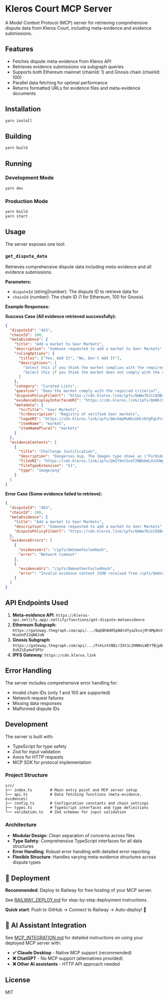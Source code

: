 # Kleros Court MCP Server

A Model Context Protocol (MCP) server for retrieving comprehensive dispute data from Kleros Court, including meta-evidence and evidence submissions.

## Features

- Fetches dispute meta-evidence from Kleros API
- Retrieves evidence submissions via subgraph queries  
- Supports both Ethereum mainnet (chainId: 1) and Gnosis chain (chainId: 100)
- Parallel data fetching for optimal performance
- Returns formatted URLs for evidence files and meta-evidence documents

## Installation

```bash
yarn install
```

## Building

```bash
yarn build
```

## Running

### Development Mode
```bash
yarn dev
```

### Production Mode
```bash
yarn build
yarn start
```

## Usage

The server exposes one tool:

### `get_dispute_data`

Retrieves comprehensive dispute data including meta-evidence and all evidence submissions.

**Parameters:**
- `disputeId` (string|number): The dispute ID to retrieve data for
- `chainId` (number): The chain ID (1 for Ethereum, 100 for Gnosis)

**Example Responses:**

**Success Case (All evidence retrieved successfully):**
```json
{
  "disputeId": "463",
  "chainId": 100,
  "metaEvidence": {
    "title": "Add a market to Seer Markets",
    "description": "Someone requested to add a market to Seer Markets",
    "rulingOptions": {
      "titles": ["Yes, Add It", "No, Don't Add It"],
      "descriptions": [
        "Select this if you think the market complies with the required criteria and should be added.",
        "Select this if you think the market does not comply with the required criteria and should not be added."
      ]
    },
    "category": "Curated Lists",
    "question": "Does the market comply with the required criteria?",
    "disputePolicyFileUrl": "https://cdn.kleros.link/ipfs/QmWw7bJiCEQBcN7ufZZwxSR7wzKvVC3oyPWoE5nj4BfD4W/seer-verified-markets-on-gnosis-policy.pdf",
    "evidenceDisplayInterfaceURI": "https://cdn.kleros.link/ipfs/QmNhJXtMrxeJu4fpchPruGrL93bm2M4VmDZ8pj4x6FqnHJ/index.html",
    "metadata": {
      "tcrTitle": "Seer Markets",
      "tcrDescription": "Registry of verified Seer markets",
      "logoURI": "https://cdn.kleros.link/ipfs/QmckmpMuWGiGHCzbYgPqLPcCvLDj4YDPRZB63p7VaAjrbB/seer-logo-2-.png",
      "itemName": "market",
      "itemNamePlural": "markets"
    }
  },
  "evidenceContents": [
    {
      "title": "Challenge Justification",
      "description": "Dangerous bug. The Images type shows as \"Forbidden file type\" on the curated frontend. Then it shows the images, but at this point, I don't know what to trust. This is extremely dangerous and we must reject the item, the users must be protected.",
      "fileURI": "https://cdn.kleros.link/ipfs/QmZY9nCSxeT2NBkbmLVo2UWp4CtN2sDYr14HeeuK6iZ13h",
      "fileTypeExtension": "51",
      "type": "image/png"
    }
  ]
}
```

**Error Case (Some evidence failed to retrieve):**
```json
{
  "disputeId": "463",
  "chainId": 100,
  "metaEvidence": {
    "title": "Add a market to Seer Markets",
    "description": "Someone requested to add a market to Seer Markets",
    "disputePolicyFileUrl": "https://cdn.kleros.link/ipfs/QmWw7bJiCEQBcN7ufZZwxSR7wzKvVC3oyPWoE5nj4BfD4W/seer-verified-markets-on-gnosis-policy.pdf"
  },
  "evidenceErrors": [
    {
      "evidenceUri": "/ipfs/QmSomeFailedHash",
      "error": "Network timeout"
    },
    {
      "evidenceUri": "/ipfs/QmAnotherFailedHash",
      "error": "Invalid evidence content JSON received from /ipfs/QmAnotherFailedHash"
    }
  ]
}
```

## API Endpoints Used

1. **Meta-evidence API**: `https://kleros-api.netlify.app/.netlify/functions/get-dispute-metaevidence`
2. **Ethereum Subgraph**: `https://gateway.thegraph.com/api/.../BqbBhB4R5pNAtdYya2kcojMrQMp8nVHioUnP22qN8JoN`
3. **Gnosis Subgraph**: `https://gateway.thegraph.com/api/.../FxhLntVBELrZ4t1c2HNNvLWEYfBjpB8iKZiEymuFSPSr`
4. **IPFS Gateway**: `https://cdn.kleros.link`

## Error Handling

The server includes comprehensive error handling for:
- Invalid chain IDs (only 1 and 100 are supported)
- Network request failures
- Missing data responses
- Malformed dispute IDs

## Development

The server is built with:
- TypeScript for type safety
- Zod for input validation
- Axios for HTTP requests
- MCP SDK for protocol implementation

### Project Structure

```
src/
├── index.ts        # Main entry point and MCP server setup
├── api.ts          # Data fetching functions (meta-evidence, evidences)
├── config.ts       # Configuration constants and chain settings
├── types.ts        # TypeScript interfaces and type definitions
└── validation.ts   # Zod schemas for input validation
```

### Architecture

- **Modular Design**: Clean separation of concerns across files
- **Type Safety**: Comprehensive TypeScript interfaces for all data structures
- **Error Handling**: Robust error handling with detailed error reporting
- **Flexible Structure**: Handles varying meta-evidence structures across dispute types

## 🚀 Deployment

**Recommended**: Deploy to Railway for free hosting of your MCP server.

See [RAILWAY_DEPLOY.md](./RAILWAY_DEPLOY.md) for step-by-step deployment instructions.

**Quick start**: Push to GitHub → Connect to Railway → Auto-deploy! 🚂

## 🤖 AI Assistant Integration

See [MCP_INTEGRATION.md](./MCP_INTEGRATION.md) for detailed instructions on using your deployed MCP server with:

- **✅ Claude Desktop** - Native MCP support (recommended)
- **❌ ChatGPT** - No MCP support (alternatives provided)
- **❌ Other AI assistants** - HTTP API approach needed

## License

MIT 